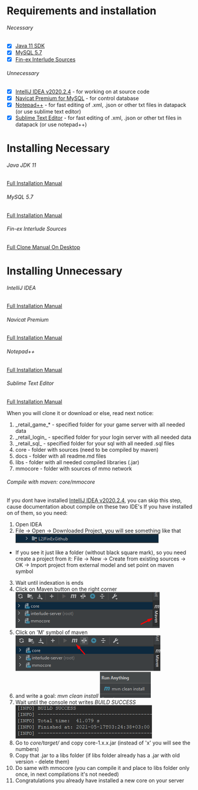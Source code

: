 # Requirements and installation
###### Necessary
- [x] [Java 11 SDK](https://www.oracle.com/ru/java/technologies/javase-jdk11-downloads.html)
- [x] [MySQL 5.7](https://dev.mysql.com/downloads/mysql/5.7.html)
- [x] [Fin-ex Interlude Sources](https://github.com/finfan222/finex-interlude)

###### Unnecessary
- [x] [IntelliJ IDEA v2020.2.4](https://www.jetbrains.com/idea/) - for working on at source code
- [x] [Navicat Premium for MySQL](https://www.navicat.com/en) - for control database
- [x] [Notepad++](https://notepad-plus-plus.org/downloads/) - for fast editing of .xml, .json or other txt files in datapack (or use sublime text editor)
- [x] [Sublime Text Editor](https://www.sublimetext.com) - for fast editing of .xml, .json or other txt files in datapack (or use notepad++)

# Installing Necessary
###### Java JDK 11
[Full Installation Manual](https://docs.oracle.com/cd/E39271_01/studio.300/studio_install/src/tidi_studio_weblogic_install_jdk.html)

###### MySQL 5.7
[Full Installation Manual](https://software.grok.lsu.edu/Article.aspx?articleid=18737)

###### Fin-ex Interlude Sources
[Full Clone Manual On Desktop](https://docs.github.com/en/github/creating-cloning-and-archiving-repositories/cloning-a-repository#cloning-a-repository-to-github-desktop)

# Installing Unnecessary
###### IntelliJ IDEA
[Full Installation Manual](https://treehouse.github.io/installation-guides/windows/intellij-idea-win.html)

###### Navicat Premium
[Full Installation Manual](https://www.navicat.com/manual/online_manual_new/en/navicat/win_manual/#/installation)

###### Notepad++
[Full Installation Manual](https://npp-user-manual.org/docs/getting-started/)

###### Sublime Text Editor
[Full Installation Manual](https://www.tutorialspoint.com/sublime_text/sublime_text_installation.htm)

When you will clone it or download or else, read next notice:
1. \_retail_game_* - specified folder for your game server with all needed data
2. \_retail_login_ - specified folder for your login server with all needed data
3. \_retail_sql_ - specified folder for your sql with all needed .sql files
4. core - folder with sources (need to be compiled by maven)
5. docs - folder with all readme.md files
6. libs - folder with all needed compiled libraries (.jar)
7. mmocore - folder with sources of mmo network

###### Compile with maven: core/mmocore
If you dont have installed [IntelliJ IDEA v2020.2.4](https://www.jetbrains.com/idea/), you can skip this step, cause documentation about compile on these two IDE's
If you have installed on of them, so you need:
1. Open IDEA
2. File -> Open -> Downloaded Project, you will see something like that
![](manual/Screenshot_7.png)
- If you see it just like a folder (without black square mark), so you need create a project from it: File -> New -> Create from existing sources -> OK -> Import project from external model and set point on maven symbol 
3. Wait until indexation is ends
4. Click on Maven button on the right corner 
![](manual/Screenshot_3.png)
5. Click on 'M' symbol of maven
![](manual/Screenshot_4.png)
6. and write a goal: _mvn clean install_
![](manual/Screenshot_5.png)
7. Wait until the console not writes _BUILD SUCCESS_
![](manual/Screenshot_6.png)
8. Go to _core/target/_ and copy core-1.x.x.jar (instead of 'x' you will see the numbers)
9. Copy that .jar to a libs folder (if libs folder already has a .jar with old version - delete them)
10. Do same with mmocore (you can compile it and place to libs folder only once, in next compilations it's not needed)
11. Congratulations you already have installed a new core on your server
